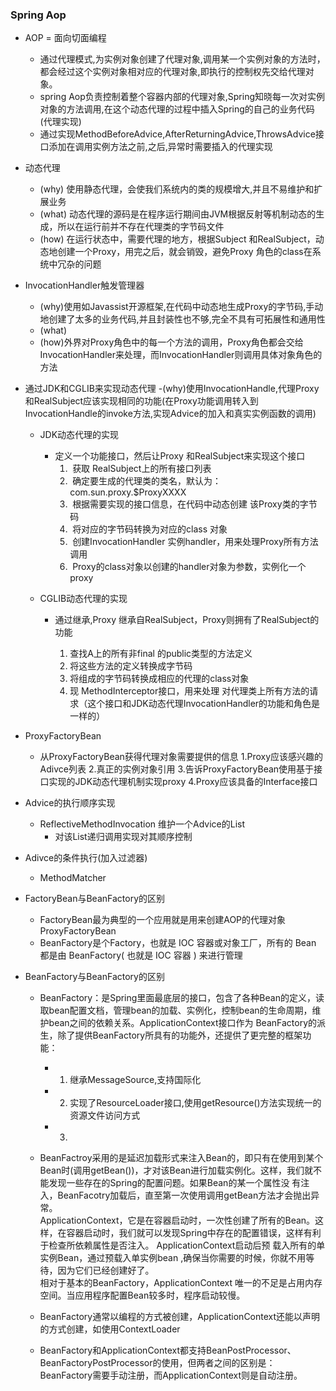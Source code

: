 ### Spring Aop
- AOP = 面向切面编程
  - 通过代理模式,为实例对象创建了代理对象,调用某一个实例对象的方法时，都会经过这个实例对象相对应的代理对象,即执行的控制权先交给代理对象。
  - spring Aop负责控制着整个容器内部的代理对象,Spring知晓每一次对实例对象的方法调用,在这个动态代理的过程中插入Spring的自己的业务代码(代理实现)
  - 通过实现MethodBeforeAdvice,AfterReturningAdvice,ThrowsAdvice接口添加在调用实例方法之前,之后,异常时需要插入的代理实现

- 动态代理
  - (why) 使用静态代理，会使我们系统内的类的规模增大,并且不易维护和扩展业务
  - (what) 动态代理的源码是在程序运行期间由JVM根据反射等机制动态的生成，所以在运行前并不存在代理类的字节码文件
  - (how) 在运行状态中，需要代理的地方，根据Subject 和RealSubject，动态地创建一个Proxy，用完之后，就会销毁，避免Proxy 角色的class在系统中冗杂的问题

- InvocationHandler触发管理器
  - (why)使用如Javassist开源框架,在代码中动态地生成Proxy的字节码,手动地创建了太多的业务代码,并且封装性也不够,完全不具有可拓展性和通用性
  - (what)
  - (how)外界对Proxy角色中的每一个方法的调用，Proxy角色都会交给InvocationHandler来处理，而InvocationHandler则调用具体对象角色的方法

- 通过JDK和CGLIB来实现动态代理
  -(why)使用InvocationHandle,代理Proxy和RealSubject应该实现相同的功能(在Proxy功能调用转入到InvocationHandle的invoke方法,实现Advice的加入和真实实例函数的调用)
  - JDK动态代理的实现
    - 定义一个功能接口，然后让Proxy 和RealSubject来实现这个接口
      1.  获取 RealSubject上的所有接口列表
      2.  确定要生成的代理类的类名，默认为：com.sun.proxy.$ProxyXXXX
      3.  根据需要实现的接口信息，在代码中动态创建 该Proxy类的字节码
      4.  将对应的字节码转换为对应的class 对象
      5.  创建InvocationHandler 实例handler，用来处理Proxy所有方法调用
      6.  Proxy的class对象以创建的handler对象为参数，实例化一个proxy
      
  - CGLIB动态代理的实现 
    - 通过继承,Proxy 继承自RealSubject，Proxy则拥有了RealSubject的功能  

      1. 查找A上的所有非final 的public类型的方法定义
      2. 将这些方法的定义转换成字节码
      3. 将组成的字节码转换成相应的代理的class对象
      4. 现 MethodInterceptor接口，用来处理 对代理类上所有方法的请求（这个接口和JDK动态代理InvocationHandler的功能和角色是一样的）


- ProxyFactoryBean
  - 从ProxyFactoryBean获得代理对象需要提供的信息
    1.Proxy应该感兴趣的Adivce列表
    2.真正的实例对象引用
    3.告诉ProxyFactoryBean使用基于接口实现的JDK动态代理机制实现proxy
    4.Proxy应该具备的Interface接口


- Advice的执行顺序实现
  - ReflectiveMethodInvocation 维护一个Advice的List
    - 对该List递归调用实现对其顺序控制

- Adivce的条件执行(加入过滤器)
  -  MethodMatcher 


- FactoryBean与BeanFactory的区别
  - FactoryBean最为典型的一个应用就是用来创建AOP的代理对象ProxyFactoryBean
  - BeanFactory是个Factory，也就是 IOC 容器或对象工厂，所有的 Bean 都是由 BeanFactory( 也就是 IOC 容器 ) 来进行管理 


- BeanFactory与BeanFactory的区别
  - BeanFactory：是Spring里面最底层的接口，包含了各种Bean的定义，读取bean配置文档，管理bean的加载、实例化，控制bean的生命周期，维护bean之间的依赖关系。ApplicationContext接口作为               BeanFactory的派生，除了提供BeanFactory所具有的功能外，还提供了更完整的框架功能：
      - 1. 继承MessageSource,支持国际化
      - 2. 实现了ResourceLoader接口,使用getResource()方法实现统一的资源文件访问方式
      - 3. 
  - BeanFactroy采用的是延迟加载形式来注入Bean的，即只有在使用到某个Bean时(调用getBean())，才对该Bean进行加载实例化。这样，我们就不能发现一些存在的Spring的配置问题。如果Bean的某一个属性没       有注入，BeanFacotry加载后，直至第一次使用调用getBean方法才会抛出异常。  
    ApplicationContext，它是在容器启动时，一次性创建了所有的Bean。这样，在容器启动时，我们就可以发现Spring中存在的配置错误，这样有利于检查所依赖属性是否注入。 ApplicationContext启动后预         载入所有的单实例Bean，通过预载入单实例bean ,确保当你需要的时候，你就不用等待，因为它们已经创建好了。  
    相对于基本的BeanFactory，ApplicationContext 唯一的不足是占用内存空间。当应用程序配置Bean较多时，程序启动较慢。
       
  - BeanFactory通常以编程的方式被创建，ApplicationContext还能以声明的方式创建，如使用ContextLoader
  - BeanFactory和ApplicationContext都支持BeanPostProcessor、BeanFactoryPostProcessor的使用，但两者之间的区别是：BeanFactory需要手动注册，而ApplicationContext则是自动注册。




